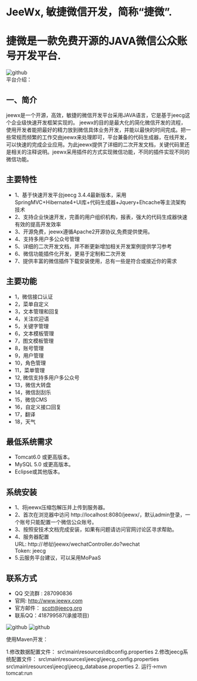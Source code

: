 
JeeWx, 敏捷微信开发，简称“捷微”.
===============
捷微是一款免费开源的JAVA微信公众账号开发平台.
===============

![github](http://img.blog.csdn.net/20140706133601296?watermark/2/text/aHR0cDovL2Jsb2cuY3Nkbi5uZXQvemhhbmdkYWlzY290dA==/font/5a6L5L2T/fontsize/400/fill/I0JBQkFCMA==/dissolve/70/gravity/Center "jeewx")
<br>平台介绍：

一、简介
-----------------------------------
jeewx是一个开源，高效，敏捷的微信开发平台采用JAVA语言，它是基于jeecg这个企业级快速开发框架实现的。
jeewx的目的是最大化的简化微信开发的流程，使用开发者能把最好的精力放到微信具体业务开发，并能以最快的时间完成。把一些常规而频繁的工作交由jeewx来处理即可，平台兼备的代码生成器，在线开发，可以快速的完成企业应用。为此jeewx提供了详细的二次开发文档，关键代码里还是相关的注释说明。jeewx采用插件的方式实现微信功能，不同的插件实现不同的微信功能。

主要特性
-----------------------------------
* 	1、基于快速开发平台jeecg 3.4.4最新版本，采用SpringMVC+Hibernate4+UI库+代码生成器+Jquery+Ehcache等主流架构技术
*   2、支持企业快速开发，完善的用户组织机构，报表，强大的代码生成器快速有效的提高开发效率
*   3、开源免费，jeewx遵循Apache2开源协议,免费提供使用。
*   4、支持多用户多公众号管理
*   5、详细的二次开发文档，并不断更新增加相关开发案例提供学习参考
*   6、微信功能插件化开发，更易于定制和二次开发
*   7、提供丰富的微信插件下载安装使用，总有一些是符合或接近你的需求

主要功能
-----------------------------------
*   1，微信接口认证
*   2，菜单自定义
*   3，文本管理和回复
*   4，关注欢迎语
*   5，关键字管理
*   6，文本模板管理
*   7，图文模板管理
*   8，账号管理
*   9，用户管理
*   10，角色管理
*   11，菜单管理
*   12, 微信支持多用户多公众号
 *  13，微信大转盘
 *  14，微信刮刮乐
 *  15，微信CMS
 *  16，自定义接口回复
 *  17，翻译
 *  18，天气


最低系统需求
-----------------------------------
* 	Tomcat6.0 或更高版本。
* 	MySQL 5.0 或更高版本。
* 	Eclipse或其他版本。 



系统安装
-----------------------------------
* 	1、将jeewx压缩包解压并上传到服务器。
* 	2、首次在浏览器中访问 http://localhost:8080/jeewx/，默认admin登录，一个账号只能配置一个微信公众账号。
* 	3、按照安技术文档完成安装，如果有问题请访问官网讨论区寻求帮助。
* 	4、服务器配置      
        URL:   http://*地址*/jeewx/wechatController.do?wechat<br>
        Token:  jeecg<br>
* 	5.云服务平台建议，可以采用MoPaaS

联系方式
-----------------------------------
* 	QQ 交流群 : 287090836
* 	官网:      http://www.jeewx.com
* 	官方邮件：  scott@jeecg.org
* 	联系QQ：418799587(承接项目)

![github](http://img.blog.csdn.net/20140706133652718?watermark/2/text/aHR0cDovL2Jsb2cuY3Nkbi5uZXQvemhhbmdkYWlzY290dA==/font/5a6L5L2T/fontsize/400/fill/I0JBQkFCMA==/dissolve/70/gravity/Center "jeewx")
![github](http://img.blog.csdn.net/20140706133543390?watermark/2/text/aHR0cDovL2Jsb2cuY3Nkbi5uZXQvemhhbmdkYWlzY290dA==/font/5a6L5L2T/fontsize/400/fill/I0JBQkFCMA==/dissolve/70/gravity/Center "jeewx")


使用Maven开发：

1.修改数据配置文件：
src\main\resources\dbconfig.properties
2.修改jeecg系统配置文件：
src\main\resources\jeecg\jeecg_config.properties
src\main\resources\jeecg\jeecg_database.properties
2. 运行->mvn tomcat:run 
